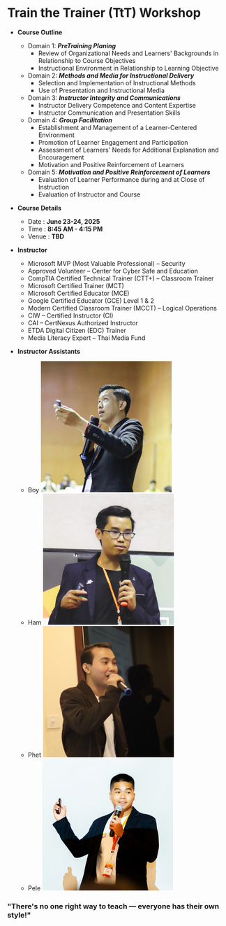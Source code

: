 # Train the Trainer (TtT) Workshop

+ **Course Outline**
	+ Domain 1: ***PreTraining Planing***
		+ Review of Organizational Needs and Learners' Backgrounds in Relationship to Course Objectives
		+ Instructional Environment in Relationship to Learning Objective
	+ Domain 2: ***Methods and Media for Instructional Delivery***
		+ Selection and Implementation of Instructional Methods
		+ Use of Presentation and Instructional Media
	+ Domain 3: ***Instructor Integrity and Communications***
		+ Instructor Delivery Competence and Content Expertise
		+ Instructor Communication and Presentation Skills
	+ Domain 4: ***Group Facilitation***
		+ Establishment and Management of a Learner-Centered Environment
		+ Promotion of Learner Engagement and Participation
		+ Assessment of Learners' Needs for Additional Explanation and Encouragement
		+ Motivation and Positive Reinforcement of Learners
	+ Domain 5: ***Motivation and Positive Reinforcement of Learners***
		+ Evaluation of Learner Performance during and at Close of Instruction
		+ Evaluation of Instructor and Course

+ **Course Details**
	+ Date : **June 23-24, 2025**
	+ Time : **8:45 AM - 4:15 PM**
	+ Venue : **TBD**

+ **Instructor**
	+ Microsoft MVP (Most Valuable Professional) – Security
	+ Approved Volunteer – Center for Cyber Safe and Education
	+ CompTIA Certified Technical Trainer (CTT+) – Classroom Trainer
	+ Microsoft Certified Trainer (MCT)
	+ Microsoft Certified Educator (MCE)
	+ Google Certified Educator (GCE) Level 1 & 2
	+ Modern Certified Classroom Trainer (MCCT) – Logical Operations
	+ CIW – Certified Instructor (CI)
	+ CAI – CertNexus Authorized Instructor
	+ ETDA Digital Citizen (EDC) Trainer
	+ Media Literacy Expert – Thai Media Fund
+ **Instructor Assistants**
	+ Boy ![Boy](TAs/Boy.png "Boy")
	+ Ham ![Ham](TAs/Ham.png "Ham")
	+ Phet ![Sayphet](TAs/Sayphet.png "Sayphet")
	+ Pele ![Pele](TAs/Pele.jpg "Pele")
	
### "There's no one right way to teach — everyone has their own style!"

